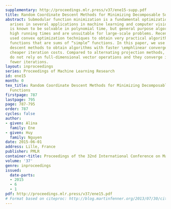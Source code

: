 ```yaml
---
supplementary: http://proceedings.mlr.press/v37/ene15-supp.pdf
title: Random Coordinate Descent Methods for Minimizing Decomposable Submodular Functions
abstract: Submodular function minimization is a fundamental optimization problem that
  arises in several applications in machine learning and computer vision. The problem
  is known to be solvable in polynomial time, but general purpose algorithms have
  high running times and are unsuitable for large-scale problems. Recent work have
  used convex optimization techniques to obtain very practical algorithms for minimizing
  functions that are sums of “simple” functions. In this paper, we use random coordinate
  descent methods to obtain algorithms with faster \emphlinear convergence rates and
  cheaper iteration costs. Compared to alternating projection methods, our algorithms
  do not rely on full-dimensional vector operations and they converge in significantly
  fewer iterations.
layout: inproceedings
series: Proceedings of Machine Learning Research
id: ene15
month: 0
tex_title: Random Coordinate Descent Methods for Minimizing Decomposable Submodular
  Functions
firstpage: 787
lastpage: 795
page: 787-795
order: 787
cycles: false
author:
- given: Alina
  family: Ene
- given: Huy
  family: Nguyen
date: 2015-06-01
address: Lille, France
publisher: PMLR
container-title: Proceedings of the 32nd International Conference on Machine Learning
volume: '37'
genre: inproceedings
issued:
  date-parts:
  - 2015
  - 6
  - 1
pdf: http://proceedings.mlr.press/v37/ene15.pdf
# Format based on citeproc: http://blog.martinfenner.org/2013/07/30/citeproc-yaml-for-bibliographies/
---
```

